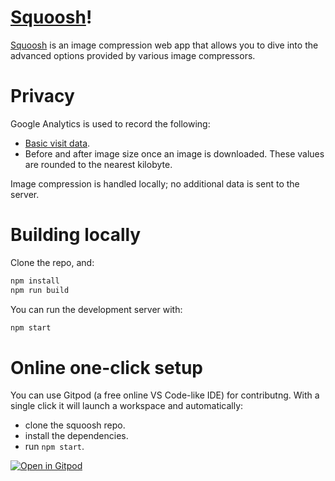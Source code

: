 # [Squoosh]!

[Squoosh] is an image compression web app that allows you to dive into the advanced options provided
by various image compressors.

# Privacy

Google Analytics is used to record the following:

* [Basic visit data](https://support.google.com/analytics/answer/6004245?ref_topic=2919631).
* Before and after image size once an image is downloaded. These values are rounded to the nearest
  kilobyte.

Image compression is handled locally; no additional data is sent to the server.

# Building locally

Clone the repo, and:

```sh
npm install
npm run build
```

You can run the development server with:

```sh
npm start
```

# Online one-click setup

You can use Gitpod (a free online VS Code-like IDE) for contributng. With a single click it will launch a workspace and automatically:

- clone the squoosh repo.
- install the dependencies.
- run `npm start`.

[![Open in Gitpod](https://gitpod.io/button/open-in-gitpod.svg)](https://gitpod.io/#https://github.com/GoogleChromeLabs/squoosh)

[Squoosh]: https://squoosh.app
